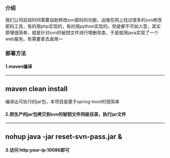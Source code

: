 ### 介绍
我们公司前段时间需要自助修改svn密码的功能，运维在网上找过很多的svn修改密码工具，有的用php实现的，有的用python实现的。但是都不尽如人意，其实原理很简单，就是针对svn的秘钥文件进行增删改查，于是就用java实现了一个web服务。有需要拿去直用～

### 部署方法

#### 1.maven编译
---
  maven clean install
---
编译出可执行的jar包，本项目是基于spring-boot的很简单
#### 2.把生产的jar包拷贝到svn的秘钥文件同级目录，执行jar文件 
---
 nohup java -jar reset-svn-pass.jar &
--- 
#### 3.访问 http:your-ip:10086即可
